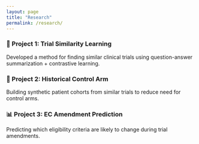 ```yaml
---
layout: page
title: "Research"
permalink: /research/
---
```


### 🧪 Project 1: Trial Similarity Learning
Developed a method for finding similar clinical trials using question-answer summarization + contrastive learning.

### 🏥 Project 2: Historical Control Arm
Building synthetic patient cohorts from similar trials to reduce need for control arms.

### 📊 Project 3: EC Amendment Prediction
Predicting which eligibility criteria are likely to change during trial amendments.
